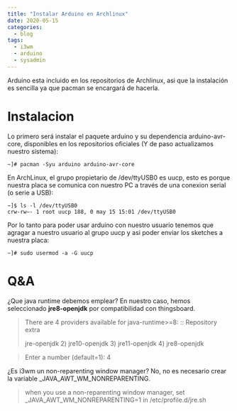 ```yaml
---
title: "Instalar Arduino en Archlinux"
date: 2020-05-15
categories:
  - blog
tags:
  - i3wm
  - arduino
  - sysadmin
---
```


Arduino esta incluido en los repositorios de Archlinux, asi que la instalación es sencilla ya que pacman se encargará de hacerla.

# Instalacion

Lo primero será instalar el paquete arduino y su dependencia arduino-avr-core, disponibles en los repositorios oficiales (Y de paso actualizamos nuestro sistema):

```shell
~]# pacman -Syu arduino arduino-avr-core
```

En ArchLinux, el grupo propietario de /dev/ttyUSB0 es uucp, esto es porque nuestra placa se comunica con nuestro PC a través de una conexion serial (o serie a USB):

```shell
~]$ ls -l /dev/ttyUSB0
crw-rw—- 1 root uucp 188, 0 may 15 15:01 /dev/ttyUSB0
```

Por lo tanto para poder usar arduino con nuestro usuario tenemos que agragar a nuestro usuario al grupo uucp y asi poder enviar los sketches a nuestra placa:

```shell
~]# sudo usermod -a -G uucp
```


# Q&A
¿Que java runtime debemos emplear?
En nuestro caso, hemos seleccionado **jre8-openjdk** por compatibilidad con thingsboard.
 > There are 4 providers available for java-runtime>=8:
 > :: Repository extra
 > 
 >  jre-openjdk 2) jre10-openjdk 3) jre11-openjdk 4) jre8-openjdk

 > Enter a number (default=1): 4

¿Es i3wm un non-reparenting window manager? No, no es necesario crear la variable _JAVA_AWT_WM_NONREPARENTING.
 > when you use a non-reparenting window manager, set _JAVA_AWT_WM_NONREPARENTING=1 in /etc/profile.d/jre.sh